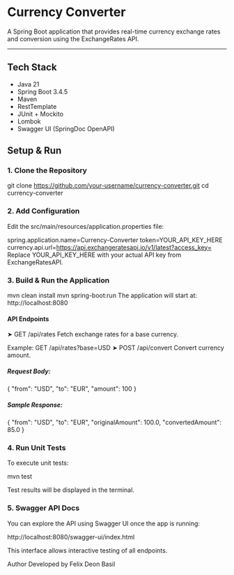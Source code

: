# Currency Converter

A Spring Boot application that provides real-time currency exchange rates and conversion using the ExchangeRates API.

---

## Tech Stack

- Java 21  
- Spring Boot 3.4.5  
- Maven  
- RestTemplate  
- JUnit + Mockito  
- Lombok  
- Swagger UI (SpringDoc OpenAPI)

##  Setup & Run

### 1. Clone the Repository

git clone https://github.com/your-username/currency-converter.git
cd currency-converter
### 2. Add Configuration
Edit the src/main/resources/application.properties file:

spring.application.name=Currency-Converter
token=YOUR_API_KEY_HERE
currency.api.url=https://api.exchangeratesapi.io/v1/latest?access_key=
Replace YOUR_API_KEY_HERE with your actual API key from ExchangeRatesAPI.

### 3. Build & Run the Application

mvn clean install
mvn spring-boot:run
The application will start at: http://localhost:8080

#### API Endpoints
➤ GET /api/rates
Fetch exchange rates for a base currency.

Example:
GET /api/rates?base=USD
➤ POST /api/convert
Convert currency amount.

##### Request Body:
{
  "from": "USD",
  "to": "EUR",
  "amount": 100
}
##### Sample Response:
{
  "from": "USD",
  "to": "EUR",
  "originalAmount": 100.0,
  "convertedAmount": 85.0
}
### 4. Run Unit Tests
To execute unit tests:

mvn test

Test results will be displayed in the terminal.

### 5. Swagger API Docs
You can explore the API using Swagger UI once the app is running:

http://localhost:8080/swagger-ui/index.html

This interface allows interactive testing of all endpoints.

Author
Developed by Felix Deon Basil


